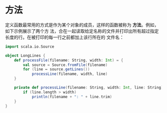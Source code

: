 方法
================================================================================
定义函数最常用的方式是作为某个对象的成员，这样的函数被称为 **方法**。例如，如下示例展示了两个方
法，合在一起读取给定名称的文件并打印出所有超过指定长度的行。在被打印的每一行之前都加上该行所在的
文件名：
```scala
import scala.io.Source

object LongLines {
	def processFile(filename: String, width: Int) = {
		val source = Source.fromFile(filename)
		for (line ← source.getLines())
			processLine(filename, width, line)
	}

	private def processLine(filename: String, width: Int, line: String) = {
		if (line.length > width)
			println(filename + ": " + line.trim)
	}
}
```